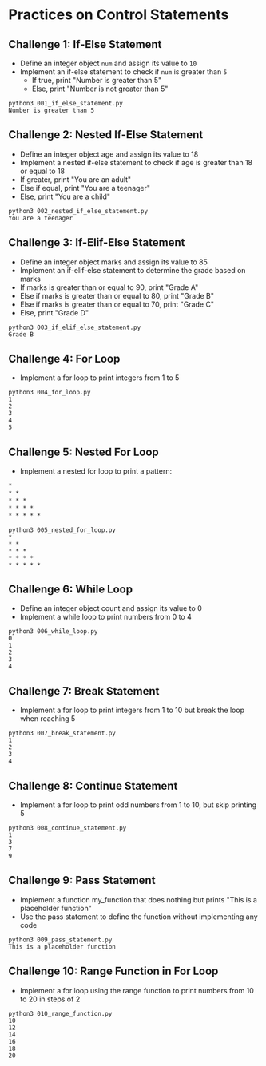 # Practices on Control Statements

## Challenge 1: If-Else Statement
- Define an integer object `num` and assign its value to `10`
- Implement an if-else statement to check if `num` is greater than `5`
  - If true, print "Number is greater than 5"
  - Else, print "Number is not greater than 5"

```commandline
python3 001_if_else_statement.py 
Number is greater than 5
```

## Challenge 2: Nested If-Else Statement
- Define an integer object age and assign its value to 18
- Implement a nested if-else statement to check if age is greater than 18 or equal to 18
- If greater, print "You are an adult"
- Else if equal, print "You are a teenager"
- Else, print "You are a child"

```commandline
python3 002_nested_if_else_statement.py 
You are a teenager
```

## Challenge 3: If-Elif-Else Statement
- Define an integer object marks and assign its value to 85
- Implement an if-elif-else statement to determine the grade based on marks
- If marks is greater than or equal to 90, print "Grade A"
- Else if marks is greater than or equal to 80, print "Grade B"
- Else if marks is greater than or equal to 70, print "Grade C"
- Else, print "Grade D"

```commandline
python3 003_if_elif_else_statement.py 
Grade B
```

## Challenge 4: For Loop
- Implement a for loop to print integers from 1 to 5

```commandline
python3 004_for_loop.py 
1
2
3
4
5
```

## Challenge 5: Nested For Loop
- Implement a nested for loop to print a pattern:

```txt
*
* *
* * *
* * * *
* * * * *
```

```commandline
python3 005_nested_for_loop.py 
*
* *
* * *
* * * *
* * * * *
```

## Challenge 6: While Loop
- Define an integer object count and assign its value to 0
- Implement a while loop to print numbers from 0 to 4

```commandline
python3 006_while_loop.py 
0
1
2
3
4
```

## Challenge 7: Break Statement
- Implement a for loop to print integers from 1 to 10 but break the loop when reaching 5

```commandline
python3 007_break_statement.py
1
2
3
4
```

## Challenge 8: Continue Statement
- Implement a for loop to print odd numbers from 1 to 10, but skip printing 5

```commandline
python3 008_continue_statement.py 
1
3
7
9
```

## Challenge 9: Pass Statement
- Implement a function my_function that does nothing but prints "This is a placeholder function"
- Use the pass statement to define the function without implementing any code

```commandline
python3 009_pass_statement.py 
This is a placeholder function
```

## Challenge 10: Range Function in For Loop
- Implement a for loop using the range function to print numbers from 10 to 20 in steps of 2

```commandline
python3 010_range_function.py 
10
12
14
16
18
20
```